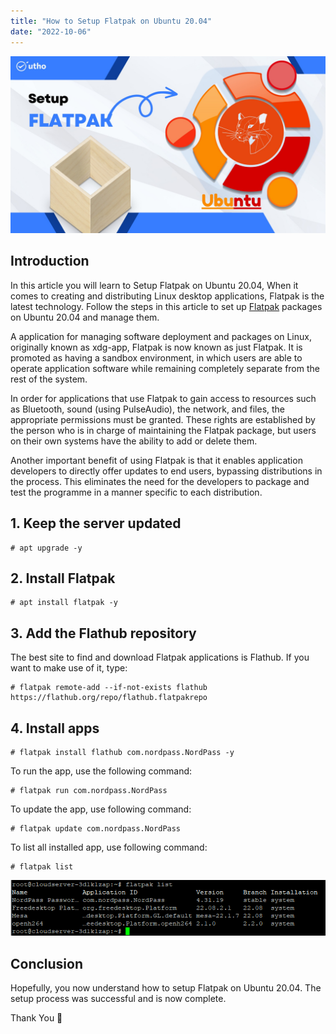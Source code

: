 ```yaml
---
title: "How to Setup Flatpak on Ubuntu 20.04"
date: "2022-10-06"
---
```


![How to Setup Flatpak on Ubuntu 20.04](images/How-to-Setup-Flatpak-on-Ubuntu-20.04_utho.jpg)

## Introduction

In this article you will learn to Setup Flatpak on Ubuntu 20.04, When it comes to creating and distributing [](https://utho.com/docs/tutorial/category/linux-tutorial/)Linux desktop applications, Flatpak is the latest technology. Follow the steps in this article to set up [Flatpak](https://en.wikipedia.org/wiki/Flatpak) packages on Ubuntu 20.04 and manage them.

A application for managing software deployment and packages on Linux, originally known as xdg-app, Flatpak is now known as just Flatpak. It is promoted as having a sandbox environment, in which users are able to operate application software while remaining completely separate from the rest of the system.

In order for applications that use Flatpak to gain access to resources such as Bluetooth, sound (using PulseAudio), the network, and files, the appropriate permissions must be granted. These rights are established by the person who is in charge of maintaining the Flatpak package, but users on their own systems have the ability to add or delete them.

Another important benefit of using Flatpak is that it enables application developers to directly offer updates to end users, bypassing distributions in the process. This eliminates the need for the developers to package and test the programme in a manner specific to each distribution.

## 1\. Keep the server updated

```
# apt upgrade -y
```

## 2\. Install Flatpak

```
# apt install flatpak -y
```

## 3\. Add the Flathub repository

The best site to find and download Flatpak applications is Flathub. If you want to make use of it, type:

```
# flatpak remote-add --if-not-exists flathub https://flathub.org/repo/flathub.flatpakrepo
```

## 4\. Install apps

```
# flatpak install flathub com.nordpass.NordPass -y
```

To run the app, use the following command:

```
# flatpak run com.nordpass.NordPass
```

To update the app, use following command:

```
# flatpak update com.nordpass.NordPass
```

To list all installed app, use following command:

```
# flatpak list
```

![Setup Flatpak on Ubuntu](images/image-257.png)

## Conclusion

Hopefully, you now understand how to setup Flatpak on Ubuntu 20.04. The setup process was successful and is now complete.

Thank You 🙂
